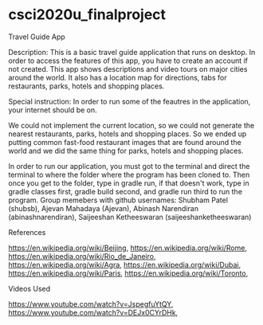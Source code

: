 # csci2020u_finalproject

Travel Guide App

Description: 
This is a basic travel guide application that runs on desktop. In order to access the features of this app, you have to create an account if not created. This app shows descriptions and video tours on major cities around the world. It also has a location map for directions, tabs for restaurants, parks, hotels and shopping places.

Special instruction:
In order to run some of the feautres in the application, your internet should be on.

We could not implement the current location, so we could not generate the nearest restaurants, parks, hotels and shopping places. So we ended up putting common fast-food restaurant images that are found around the world and we did the same thing for parks, hotels and shopping places. 

In order to run our application, you must got to the terminal and direct the terminal to where the folder where the program has been cloned to. Then once you get to the
folder, type in gradle run, if that doesn't work, type in gradle classes first, gradle build second, and gradle run third to run the program.
Group memebers with github usernames:
Shubham Patel (shubsb),                                                                                                     Ajevan Mahadaya (Ajevan),                                                                                                  Abinash Narendiran (abinashnarendiran),                                                                               Saijeeshan Ketheeswaran (saijeeshanketheeswaran)

References

https://en.wikipedia.org/wiki/Beijing,
https://en.wikipedia.org/wiki/Rome,
https://en.wikipedia.org/wiki/Rio_de_Janeiro,
https://en.wikipedia.org/wiki/Agra,
https://en.wikipedia.org/wiki/Dubai,
https://en.wikipedia.org/wiki/Paris,
https://en.wikipedia.org/wiki/Toronto,


Videos Used

https://www.youtube.com/watch?v=JspegfuYtQY,
https://www.youtube.com/watch?v=DEJx0CYrDHk,
